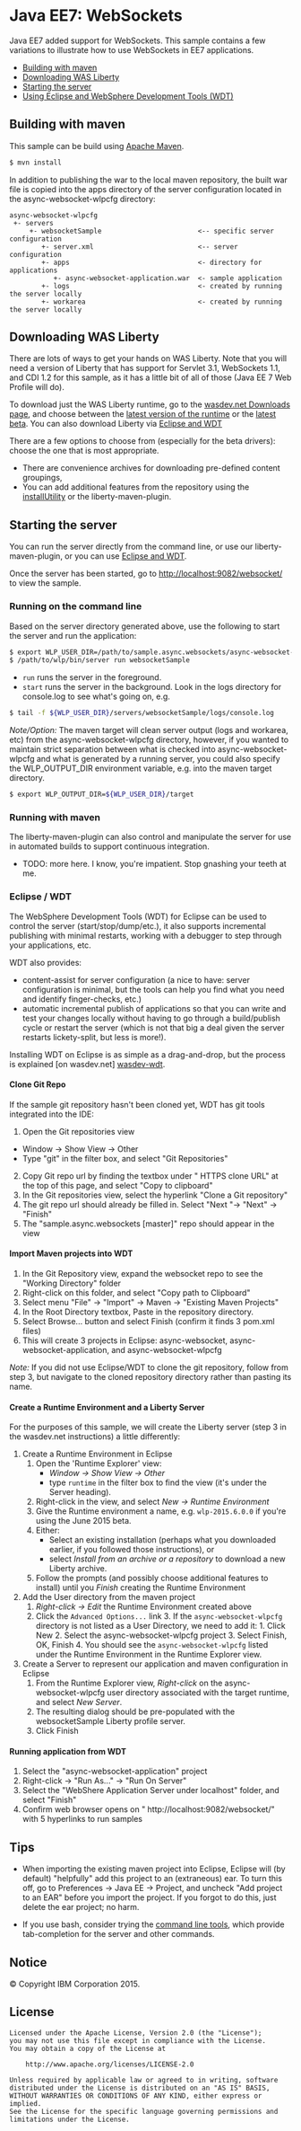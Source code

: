 # Java EE7: WebSockets

Java EE7 added support for WebSockets. This sample contains a few variations to illustrate how to use WebSockets in EE7 applications.

* [Building with maven](#building-with-maven)
* [Downloading WAS Liberty](#downloading-was-liberty)
* [Starting the server](#starting-the-server)
* [Using Eclipse and WebSphere Development Tools (WDT)](#eclipse--wdt)




## Building with maven

This sample can be build using [Apache Maven](http://maven.apache.org/).

```bash
$ mvn install
```
 In addition to publishing the war to the local maven repository, the built war file is copied into the apps directory of the server configuration located in the async-websocket-wlpcfg directory:

```text
async-websocket-wlpcfg
 +- servers
     +- websocketSample                        <-- specific server configuration
        +- server.xml                          <-- server configuration
        +- apps                                <- directory for applications
           +- async-websocket-application.war  <- sample application
        +- logs                                <- created by running the server locally
        +- workarea                            <- created by running the server locally
```


## Downloading WAS Liberty

There are lots of ways to get your hands on WAS Liberty. Note that you will need a version of Liberty that has support for Servlet 3.1, WebSockets 1.1, and CDI 1.2 for this sample, as it has a little bit of all of those (Java EE 7 Web Profile will do).

To download just the WAS Liberty runtime, go to the [wasdev.net Downloads page][wasdev], and choose between the [latest version of the runtime][wasdev-latest] or the [latest beta][wasdev-beta]. You can also download Liberty via [Eclipse and WDT](#eclipse--wdt)

There are a few options to choose from (especially for the beta drivers): choose the one that is most appropriate.
* There are convenience archives for downloading pre-defined content groupings,
* You can add additional features from the repository using the [installUtility][installUtility] or the liberty-maven-plugin.

[wasdev]: https://developer.ibm.com/wasdev/downloads/
[wasdev-latest]: https://developer.ibm.com/wasdev/downloads/liberty-profile-using-non-eclipse-environments/
[wasdev-beta]: https://developer.ibm.com/wasdev/downloads/liberty-profile-beta/
[installUtility]: http://www-01.ibm.com/support/knowledgecenter/#!/was_beta_liberty/com.ibm.websphere.wlp.nd.multiplatform.doc/ae/rwlp_command_installutility.html


## Starting the server

You can run the server directly from the command line, or use our liberty-maven-plugin, or you can use [Eclipse and WDT](#eclipse--wdt).

Once the server has been started, go to [http://localhost:9082/websocket/](http://localhost:9082/websocket/) to view the sample.


### Running on the command line

Based on the server directory generated above, use the following to start the server and run the application:

```bash
$ export WLP_USER_DIR=/path/to/sample.async.websockets/async-websocket-wlpcfg
$ /path/to/wlp/bin/server run websocketSample
```

* `run` runs the server in the foreground.
* `start` runs the server in the background. Look in the logs directory for console.log to see what's going on, e.g.

```bash
$ tail -f ${WLP_USER_DIR}/servers/websocketSample/logs/console.log
```

*Note/Option:* The maven target will clean server output (logs and workarea, etc) from the async-websocket-wlpcfg directory, however, if you wanted to maintain strict separation between what is checked into async-websocket-wlpcfg and what is generated by a running server, you could also specify the WLP_OUTPUT_DIR environment variable, e.g. into the maven target directory.

```bash
$ export WLP_OUTPUT_DIR=${WLP_USER_DIR}/target
```


### Running with maven

The liberty-maven-plugin can also control and manipulate the server for use in automated builds to support continuous integration.

* TODO: more here. I know, you're impatient. Stop gnashing your teeth at me.


### Eclipse / WDT

The WebSphere Development Tools (WDT) for Eclipse can be used to control the server (start/stop/dump/etc.), it also supports incremental publishing with minimal restarts, working with a debugger to step through your applications, etc.

WDT also provides:

* content-assist for server configuration (a nice to have: server configuration is minimal, but the tools can help you find what you need and identify finger-checks, etc.)
* automatic incremental publish of applications so that you can write and test your changes locally without having to go through a build/publish cycle or restart the server (which is not that big a deal given the server restarts lickety-split, but less is more!).

Installing WDT on Eclipse is as simple as a drag-and-drop, but the process is explained [on wasdev.net] [wasdev-wdt].

[wasdev-wdt]: https://developer.ibm.com/wasdev/downloads/liberty-profile-using-eclipse/

#### Clone Git Repo

If the sample git repository hasn't been cloned yet, WDT has git tools integrated into the IDE:
1.  Open the Git repositories view
* Window -> Show View -> Other
* Type "git" in the filter box, and select "Git Repositories"
2.  Copy Git repo url by finding the textbox under " HTTPS clone URL" at the top of this page, and select "Copy to clipboard"
3.  In the Git repositories view, select the hyperlink "Clone a Git repository"
4.  The git repo url should already be filled in.  Select "Next "-> "Next" -> "Finish"
5.  The "sample.async.websockets [master]" repo should appear in the view

#### Import Maven projects into WDT

1.  In the Git Repository view, expand the websocket repo to see the "Working Directory" folder
2.  Right-click on this folder, and select "Copy path to Clipboard"
3.  Select menu "File" -> "Import" -> Maven -> "Existing Maven Projects"
4.  In the Root Directory textbox, Paste in the repository directory.
5.  Select Browse... button and select Finish (confirm it finds 3 pom.xml files)
6.  This will create 3 projects in Eclipse: async-websocket, async-websocket-application, and async-websocket-wlpcfg

*Note:* If you did not use Eclipse/WDT to clone the git repository, follow from step 3, but navigate to the cloned repository directory rather than pasting its name.

#### Create a Runtime Environment and a Liberty Server

For the purposes of this sample, we will create the Liberty server (step 3 in the wasdev.net instructions) a little differently:

1. Create a Runtime Environment in Eclipse
    1. Open the 'Runtime Explorer' view:
        * *Window -> Show View -> Other*
        * type `runtime` in the filter box to find the view (it's under the Server heading).
    2. Right-click in the view, and select *New -> Runtime Environment*
    3. Give the Runtime environment a name, e.g. `wlp-2015.6.0.0` if you're using the June 2015 beta.
    4. Either:
        * Select an existing installation (perhaps what you downloaded earlier, if you followed those instructions), or
        * select *Install from an archive or a repository* to download a new Liberty archive.
    5. Follow the prompts (and possibly choose additional features to install) until you *Finish* creating the Runtime Environment
2. Add the User directory from the maven project
    1. *Right-click -> Edit* the Runtime Environment created above
    2. Click the `Advanced Options...` link
        3. If the `async-websocket-wlpcfg` directory is not listed as a User Directory, we need to add it:
            1. Click New
            2. Select the async-websocket-wlpcfg project
            3. Select Finish, OK, Finish
        4. You should see the `async-websocket-wlpcfg` listed under the Runtime Environment in the Runtime Explorer view.
3. Create a Server to represent our application and maven configuration in Eclipse
    1. From the Runtime Explorer view, *Right-click* on the async-websocket-wlpcfg user directory associated with the target runtime, and select *New Server*.
    2. The resulting dialog should be pre-populated with the websocketSample Liberty profile server.
    3. Click Finish

#### Running application from WDT

1.  Select the "async-websocket-application" project
2.  Right-click -> "Run As..." -> "Run On Server"
3.  Select the "WebShere Application Server under localhost" folder, and select "Finish"
4.  Confirm web browser opens on " http://localhost:9082/websocket/" with 5 hyperlinks to run samples

## Tips

* When importing the existing maven project into Eclipse, Eclipse will (by default) "helpfully" add this project to an (extraneous) ear. To turn this off, go to Preferences -> Java EE -> Project, and uncheck "Add project to an EAR" before you import the project. If you forgot to do this, just delete the ear project; no harm.

* If you use bash, consider trying the [command line tools](https://github.com/WASdev/util.bash.completion), which provide tab-completion for the server and other commands.


## Notice

© Copyright IBM Corporation 2015.

## License

```text
Licensed under the Apache License, Version 2.0 (the "License");
you may not use this file except in compliance with the License.
You may obtain a copy of the License at

    http://www.apache.org/licenses/LICENSE-2.0

Unless required by applicable law or agreed to in writing, software
distributed under the License is distributed on an "AS IS" BASIS,
WITHOUT WARRANTIES OR CONDITIONS OF ANY KIND, either express or implied.
See the License for the specific language governing permissions and
limitations under the License.
````
